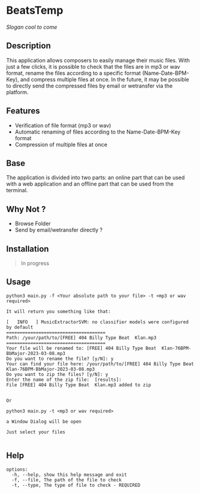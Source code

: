 # BeatsTemp

*Slogan cool to come*

## Description

This application allows composers to easily manage their music files. With just a few clicks, it is possible to check that the files are in mp3 or wav format, rename the files according to a specific format (Name-Date-BPM-Key), and compress multiple files at once. In the future, it may be possible to directly send the compressed files by email or wetransfer via the platform.

## Features

- Verification of file format (mp3 or wav)
- Automatic renaming of files according to the Name-Date-BPM-Key format
- Compression of multiple files at once

## Base

The application is divided into two parts: an online part that can be used with a web application and an offline part that can be used from the terminal.

## Why Not ?
- Browse Folder
- Send by email/wetransfer directly ?

## Installation

> In progress
## Usage

```
python3 main.py -f <Your absolute path to your file> -t <mp3 or wav required>

It will return you something like that:

[   INFO   ] MusicExtractorSVM: no classifier models were configured by default
=====================================
Path: /your/path/to/[FREE] 404 Billy Type Beat  Klan.mp3
=====================================
Your file will be renamed to: [FREE] 404 Billy Type Beat  Klan-76BPM-BbMajor-2023-03-08.mp3
Do you want to rename the file? [y/N]: y
Your can find your file here: /your/path/to/[FREE] 404 Billy Type Beat  Klan-76BPM-BbMajor-2023-03-08.mp3
Do you want to zip the files? [y/N]: y
Enter the name of the zip file:  [results]: 
File [FREE] 404 Billy Type Beat  Klan.mp3 added to zip


Or

python3 main.py -t <mp3 or wav required>

a Window Dialog will be open

Just select your files


```

## Help


```
options:
  -h, --help, show this help message and exit
  -f, --file, The path of the file to check
  -t, --type, The type of file to check - REQUIRED
```


